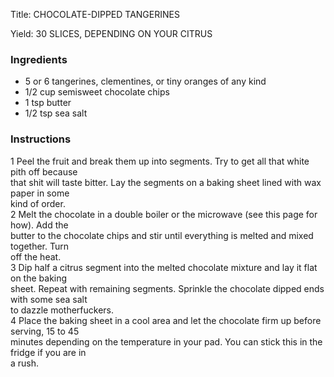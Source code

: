 <!DOCTYPE HTML PUBLIC "-//W3C//DTD HTML 4.0 Transitional//EN">
<html>
  <head>
  <title>CHOCOLATE-DIPPED TANGERINES</title><link rel='stylesheet' href='style.css' type='text/css'><meta http-equiv="Content-Style-Stype" content="text/css">
     <meta http-equiv="Content-Type" content="text/html;charset=utf-8">
     </head><body><div class="recipe" itemscope itemtype="http://schema.org/Recipe"><div class='header'><p class="title"><span class="label">Title:</span> <span itemprop="name">CHOCOLATE-DIPPED TANGERINES</span></p>
<p class="yields"><span class="label">Yield:</span> <span itemprop="recipeYield">30 SLICES, DEPENDING ON YOUR CITRUS</span></p>
</div><div class="ing"><h3>Ingredients</h3><ul class="ing"><li class="ing" itemprop="ingredients">5 or 6 tangerines, clementines, or tiny oranges of any kind </li>
<li class="ing" itemprop="ingredients">1/2 cup semisweet chocolate chips </li>
<li class="ing" itemprop="ingredients">1 tsp butter </li>
<li class="ing" itemprop="ingredients">1/2 tsp sea salt </li>
</ul>
</div>
<div class="instructions"><h3 class="Instructions">Instructions</h3><div itemprop="recipeInstructions"><p>1 Peel the fruit and break them up into segments. Try to get all that white pith off because<br>that shit will taste bitter. Lay the segments on a baking sheet lined with wax paper in some<br>kind of order.<br>2 Melt the chocolate in a double boiler or the microwave (see this page for how). Add the<br>butter to the chocolate chips and stir until everything is melted and mixed together. Turn<br>off the heat.<br>3 Dip half a citrus segment into the melted chocolate mixture and lay it flat on the baking<br>sheet. Repeat with remaining segments. Sprinkle the chocolate dipped ends with some sea salt<br>to dazzle motherfuckers.<br>4 Place the baking sheet in a cool area and let the chocolate firm up before serving, 15 to 45<br>minutes depending on the temperature in your pad. You can stick this in the fridge if you are in<br>a rush.</p></div></div></div>

</body>
</html>
